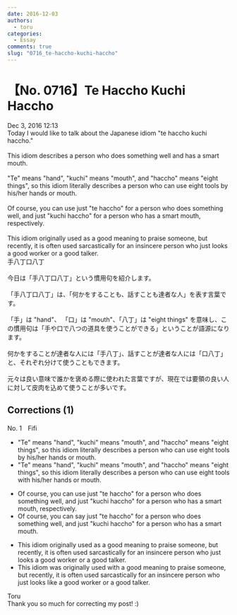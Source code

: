 ```yaml
---
date: 2016-12-03
authors:
  - toru
categories:
  - Essay
comments: true
slug: "0716_te-haccho-kuchi-haccho"
---
```


# 【No. 0716】Te Haccho Kuchi Haccho
<div class="date">Dec 3, 2016 12:13</div>
<div id="post"><div id="body_show_ori">
Today I would like to talk about the Japanese idiom "te haccho kuchi haccho."<br/><br/>This idiom describes a person who does something well and has a smart mouth.<br/><br/>"Te" means "hand", "kuchi" means "mouth", and "haccho" means "eight things", so this idiom literally describes a person who can use eight tools by his/her hands or mouth.<br/><br/>Of course, you can use just "te haccho" for a person who does something well, and just "kuchi haccho" for a person who has a smart mouth, respectively.<br/><br/>This idiom originally used as a good meaning to praise someone, but recently, it is often used sarcastically for an insincere person who just looks a good worker or a good talker.
</div></div>

<!-- more -->

<div id="post_ja"><div id="body_show_mo">
手八丁口八丁<br/><br/>今日は「手八丁口八丁」という慣用句を紹介します。<br/><br/>「手八丁口八丁」は、「何かをすることも、話すことも達者な人」を表す言葉です。<br/><br/>「手」は "hand"、 「口」は "mouth"、「八丁」は "eight things" を意味し、この慣用句は「手や口で八つの道具を使うことができる」ということが語源になります。<br/><br/>何かをすることが達者な人には「手八丁」、話すことが達者な人には「口八丁」と、それぞれ分けて使うこともできます。<br/><br/>元々は良い意味で誰かを褒める際に使われた言葉ですが、現在では要領の良い人に対して皮肉を込めて使うことが多いです。
</div></div>

## Corrections (1)
<div id="block"><div class="first_name"> No. 1　<span class="just_name">Fifi</span></div><div id="block2">
<ul class="correction_field">
<li class="incorrect">"Te" means "hand", "kuchi" means "mouth", and "haccho" means "eight things", so this idiom literally describes a person who can use eight tools by his/her hands or mouth.</li>
<li class="corrected correct">
"Te" means "hand", "kuchi" means "mouth", and "haccho" means "eight things", so this idiom literally describes a person who can use eight tools with his/her hands or mouth.
</li>
</ul>
<ul class="correction_field">
<li class="incorrect">Of course, you can use just "te haccho" for a person who does something well, and just "kuchi haccho" for a person who has a smart mouth, respectively.</li>
<li class="corrected correct">
Of course, you can say just "te haccho" for a person who does something well, and just "kuchi haccho" for a person who has a smart mouth.
</li>
</ul>
<ul class="correction_field">
<li class="incorrect">This idiom originally used as a good meaning to praise someone, but recently, it is often used sarcastically for an insincere person who just looks a good worker or a good talker.</li>
<li class="corrected correct">
This idiom was originally used with a good meaning to praise someone, but recently, it is often used sarcastically for an insincere person who just looks like a good worker or a good talker.
</li>
</ul>
</div><div class="name"><span class="just_name">Toru</span><br>
Thank you so much for correcting my post! :)
</div>
</div>
